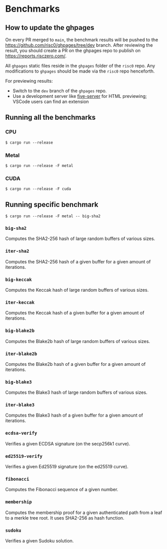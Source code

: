 # Benchmarks

## How to update the ghpages

On every PR merged to `main`, the benchmark results will be pushed to the <https://github.com/risc0/ghpages/tree/dev> branch. After reviewing the result, you should create a PR on the ghpages repo to publish on <https://reports.risczero.com/>.

All `ghpages` static files reside in the `ghpages` folder of the `risc0` repo. Any modifications to `ghpages` should be made via the `risc0` repo henceforth.

For previewing results:

- Switch to the `dev` branch of the `ghpages` repo.
- Use a development server like [five-server](https://github.com/yandeu/five-server) for HTML previewing; VSCode users can find an extension

## Running all the benchmarks

### CPU

```console
$ cargo run --release
```

### Metal

```console
$ cargo run --release -F metal
```

### CUDA

```console
$ cargo run --release -F cuda
```

## Running specific benchmark

```console
$ cargo run --release -F metal -- big-sha2
```

### `big-sha2`

Computes the SHA2-256 hash of large random buffers of various sizes.

### `iter-sha2`

Computes the SHA2-256 hash of a given buffer for a given amount of iterations.

### `big-keccak`

Computes the Keccak hash of large random buffers of various sizes.

### `iter-keccak`

Computes the Keccak hash of a given buffer for a given amount of iterations.

### `big-blake2b`

Computes the Blake2b hash of large random buffers of various sizes.

### `iter-blake2b`

Computes the Blake2b hash of a given buffer for a given amount of iterations.

### `big-blake3`

Computes the Blake3 hash of large random buffers of various sizes.

### `iter-blake3`

Computes the Blake3 hash of a given buffer for a given amount of iterations.

### `ecdsa-verify`

Verifies a given ECDSA signature (on the secp256k1 curve).

### `ed25519-verify`

Verifies a given Ed25519 signature (on the ed25519 curve).

### `fibonacci`

Computes the Fibonacci sequence of a given number.

### `membership`

Computes the membership proof for a given authenticated path from a leaf to a merkle tree root. It uses SHA2-256 as hash function.

### `sudoku`

Verifies a given Sudoku solution.
